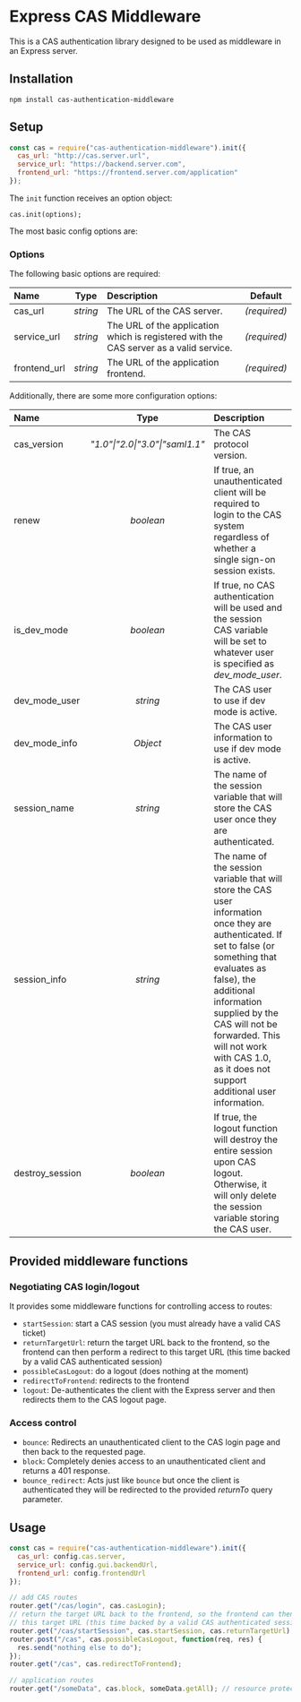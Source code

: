 # Express CAS Middleware

This is a CAS authentication library designed to be used as middleware in an Express server.

## Installation

    npm install cas-authentication-middleware

## Setup

```javascript
const cas = require("cas-authentication-middleware").init({
  cas_url: "http://cas.server.url",
  service_url: "https://backend.server.com",
  frontend_url: "https://frontend.server.com/application"
});
```

The `init` function receives an option object:

    cas.init(options);

The most basic config options are:

### Options

The following basic options are required:

| Name         |   Type   | Description                                                                            |   Default    |
| :----------- | :------: | :------------------------------------------------------------------------------------- | :----------: |
| cas_url      | _string_ | The URL of the CAS server.                                                             | _(required)_ |
| service_url  | _string_ | The URL of the application which is registered with the CAS server as a valid service. | _(required)_ |
| frontend_url | _string_ | The URL of the application frontend.                                                   | _(required)_ |

Additionally, there are some more configuration options:

| Name            |              Type               | Description                                                                                                                                                                                                                                                                                                               |   Default    |
| :-------------- | :-----------------------------: | :------------------------------------------------------------------------------------------------------------------------------------------------------------------------------------------------------------------------------------------------------------------------------------------------------------------------ | :----------: |
| cas_version     | _"1.0"\|"2.0\|"3.0"\|"saml1.1"_ | The CAS protocol version.                                                                                                                                                                                                                                                                                                 |   _"3.0"_    |
| renew           |            _boolean_            | If true, an unauthenticated client will be required to login to the CAS system regardless of whether a single sign-on session exists.                                                                                                                                                                                     |   _false_    |
| is_dev_mode     |            _boolean_            | If true, no CAS authentication will be used and the session CAS variable will be set to whatever user is specified as _dev_mode_user_.                                                                                                                                                                                    |   _false_    |
| dev_mode_user   |            _string_             | The CAS user to use if dev mode is active.                                                                                                                                                                                                                                                                                |     _""_     |
| dev_mode_info   |            _Object_             | The CAS user information to use if dev mode is active.                                                                                                                                                                                                                                                                    |     _{}_     |
| session_name    |            _string_             | The name of the session variable that will store the CAS user once they are authenticated.                                                                                                                                                                                                                                | _"cas_user"_ |
| session_info    |            _string_             | The name of the session variable that will store the CAS user information once they are authenticated. If set to false (or something that evaluates as false), the additional information supplied by the CAS will not be forwarded. This will not work with CAS 1.0, as it does not support additional user information. |   _false_    |
| destroy_session |            _boolean_            | If true, the logout function will destroy the entire session upon CAS logout. Otherwise, it will only delete the session variable storing the CAS user.                                                                                                                                                                   |   _false_    |

## Provided middleware functions

### Negotiating CAS login/logout

It provides some middleware functions for controlling access to routes:

- `startSession`: start a CAS session (you must already have a valid CAS ticket)
- `returnTargetUrl`: return the target URL back to the frontend, so the frontend can then perform a redirect to this target URL (this time backed by a valid CAS authenticated session)
- `possibleCasLogout`: do a logout (does nothing at the moment)
- `redirectToFrontend`: redirects to the frontend
- `logout`: De-authenticates the client with the Express server and then redirects them to the CAS logout page.

### Access control

- `bounce`: Redirects an unauthenticated client to the CAS login page and then back to the requested page.
- `block`: Completely denies access to an unauthenticated client and returns a 401 response.
- `bounce_redirect`: Acts just like `bounce` but once the client is authenticated they will be redirected to the provided _returnTo_ query parameter.

## Usage

```javascript
const cas = require("cas-authentication-middleware").init({
  cas_url: config.cas.server,
  service_url: config.gui.backendUrl,
  frontend_url: config.frontendUrl
});

// add CAS routes
router.get("/cas/login", cas.casLogin);
// return the target URL back to the frontend, so the frontend can then perform a redirect to
// this target URL (this time backed by a valid CAS authenticated session)
router.get("/cas/startSession", cas.startSession, cas.returnTargetUrl);
router.post("/cas", cas.possibleCasLogout, function(req, res) {
  res.send("nothing else to do");
});
router.get("/cas", cas.redirectToFrontend);

// application routes
router.get("/someData", cas.block, someData.getAll); // resource protected by cas.block
```
